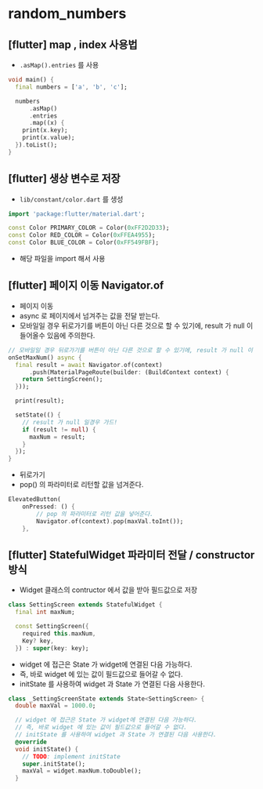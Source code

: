 # random_numbers

## [flutter] map , index 사용법

- `.asMap().entries` 를 사용

```dart
void main() {
  final numbers = ['a', 'b', 'c'];

  numbers
      .asMap()
      .entries
      .map((x) {
    print(x.key);
    print(x.value);
  }).toList();
}
```

## [flutter] 생상 변수로 저장

- `lib/constant/color.dart` 를 생성

```dart
import 'package:flutter/material.dart';

const Color PRIMARY_COLOR = Color(0xFF2D2D33);
const Color RED_COLOR = Color(0xFFEA4955);
const Color BLUE_COLOR = Color(0xFF549FBF);
```

- 해당 파일을 import 해서 사용

## [flutter] 페이지 이동 Navigator.of

- 페이지 이동
- async 로 페이지에서 넘겨주는 값을 전달 받는다.
- 모바일일 경우 뒤로가기를 버튼이 아닌 다른 것으로 할 수 있기에, result 가 null 이 들어올수 있음에 주의한다.

```dart
// 모바일일 경우 뒤로가기를 버튼이 아닌 다른 것으로 할 수 있기에, result 가 null 이 들어올수 있음에 주의한다.
onSetMaxNum() async {
  final result = await Navigator.of(context)
      .push(MaterialPageRoute(builder: (BuildContext context) {
    return SettingScreen();
  }));

  print(result);

  setState(() {
    // result 가 null 일경우 가드!
    if (result != null) {
      maxNum = result;
    }
  });
}
```

- 뒤로가기
- pop() 의 파라미터로 리턴할 값을 넘겨준다.

```dart
ElevatedButton(
    onPressed: () {
        // pop 의 파라미터로 리턴 값을 넣어준다.
        Navigator.of(context).pop(maxVal.toInt());
    },
```

## [flutter] StatefulWidget 파라미터 전달 / constructor 방식

- Widget 클래스의 contructor 에서 값을 받아 필드값으로 저장

```dart
class SettingScreen extends StatefulWidget {
  final int maxNum;

  const SettingScreen({
    required this.maxNum,
    Key? key,
  }) : super(key: key);
```

- widget 에 접근은 State 가 widget에 연결된 다음 가능하다.
- 즉, 바로 widget 에 있는 값이 필드값으로 들어갈 수 없다.
- initState 를 사용하여 widget 과 State 가 연결된 다음 사용한다.

```dart
class _SettingScreenState extends State<SettingScreen> {
  double maxVal = 1000.0;

  // widget 에 접근은 State 가 widget에 연결된 다음 가능하다.
  // 즉, 바로 widget 에 있는 값이 필드값으로 들어갈 수 없다.
  // initState 를 사용하여 widget 과 State 가 연결된 다음 사용한다.
  @override
  void initState() {
    // TODO: implement initState
    super.initState();
    maxVal = widget.maxNum.toDouble();
  }
```